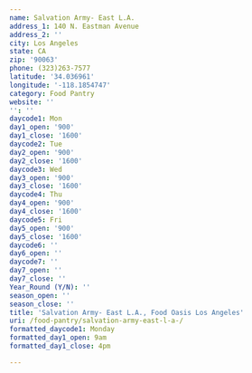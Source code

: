 ```yaml
---
name: Salvation Army- East L.A.
address_1: 140 N. Eastman Avenue
address_2: ''
city: Los Angeles
state: CA
zip: '90063'
phone: (323)263-7577
latitude: '34.036961'
longitude: '-118.1854747'
category: Food Pantry
website: ''
'': ''
daycode1: Mon
day1_open: '900'
day1_close: '1600'
daycode2: Tue
day2_open: '900'
day2_close: '1600'
daycode3: Wed
day3_open: '900'
day3_close: '1600'
daycode4: Thu
day4_open: '900'
day4_close: '1600'
daycode5: Fri
day5_open: '900'
day5_close: '1600'
daycode6: ''
day6_open: ''
daycode7: ''
day7_open: ''
day7_close: ''
Year_Round (Y/N): ''
season_open: ''
season_close: ''
title: 'Salvation Army- East L.A., Food Oasis Los Angeles'
uri: /food-pantry/salvation-army-east-l-a-/
formatted_daycode1: Monday
formatted_day1_open: 9am
formatted_day1_close: 4pm

---
```

